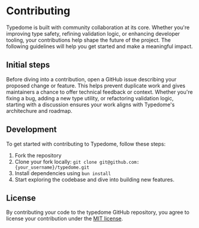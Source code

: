 # Contributing

Typedome is built with community collaboration at its core. Whether you're
improving type safety, refining validation logic, or enhancing developer
tooling, your contributions help shape the future of the project. The following
guidelines will help you get started and make a meaningful impact.

## Initial steps

Before diving into a contribution, open a GitHub issue describing your proposed
change or feature. This helps prevent duplicate work and gives maintainers a
chance to offer technical feedback or context. Whether you're fixing a bug,
adding a new type utility, or refactoring validation logic, starting with a
discussion ensures your work aligns with Typedome's architechure and roadmap.

## Development

To get started with contributing to Typedome, follow these steps:

1. Fork the repository
2. Clone your fork locally: `git clone git@github.com:{your_username}/typedome.git`
3. Install dependencies using `bun install`
4. Start exploring the codebase and dive into building new features.

## License

By contributing your code to the typedome GitHub repository, you agree to
license your contribution under the [MIT license].

<!-- Links -->
[MIT license]: ./LICENSE
